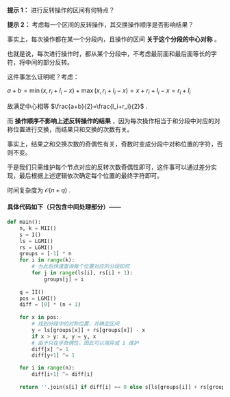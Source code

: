 **提示 1：** 进行反转操作的区间有何特点？

**提示 2：** 考虑每一个区间的反转操作，其交换操作顺序是否影响结果？

事实上，每次操作都在某一个分段内，且操作的区间 **关于这个分段的中心对称** 。

也就是说，每次进行操作时，都从某个分段中，不考虑最前面和最后面等长的字符，将中间的部分反转。

这件事怎么证明呢？考虑：

$a+b=\min(x,r_i+l_i-x)+\max(x,r_i+l_i-x)=x+r_i+l_i-x=r_i+l_i$

故满足中心相等 $\frac{a+b}{2}=\frac{l_i+r_i}{2}$ .

而 **操作顺序不影响上述反转操作的结果** ，因为每次操作相当于和分段中对应的对称位置进行交换，而结果只和交换的次数有关。

事实上，结果之和交换次数的奇偶性有关，奇数时变成分段中对称位置的字符，否则不变。

于是我们只需维护每个节点对应的反转次数奇偶性即可，这件事可以通过差分实现，最后根据上述逻辑依次确定每个位置的最终字符即可。

时间复杂度为 $\mathcal{O}(n+q)$ .

#### 具体代码如下（只包含中间处理部分）——

```Python []
def main():
    n, k = MII()
    s = I()
    ls = LGMI()
    rs = LGMI()
    groups = [-1] * n
    for i in range(k):
        # 为此后快速查询每个位置对应的分段如何
        for j in range(ls[i], rs[i] + 1):
            groups[j] = i
    
    q = II()
    pos = LGMI()
    diff = [0] * (n + 1)
    
    for x in pos:
        # 找到分段中的对称位置，并确定区间
        y = ls[groups[x]] + rs[groups[x]] - x
        if x > y: x, y = y, x
        # 由于只在乎奇偶性，因此可以用异或 1 维护
        diff[x] ^= 1
        diff[y+1] ^= 1

    for i in range(n):
        diff[i+1] ^= diff[i]
    
    return ''.join(s[i] if diff[i] == 0 else s[ls[groups[i]] + rs[groups[i]] - i] for i in range(n))
```
